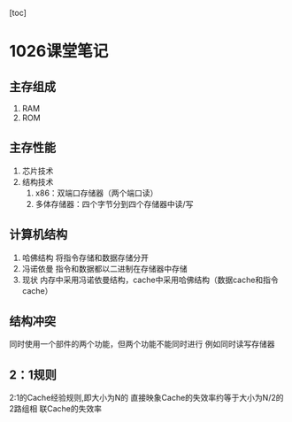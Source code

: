 [toc]
# 1026课堂笔记
## 主存组成
1. RAM
2. ROM
## 主存性能
1. 芯片技术
2. 结构技术
    1. x86：双端口存储器（两个端口读）
    2. 多体存储器：四个字节分到四个存储器中读/写
## 计算机结构
1. 哈佛结构
将指令存储和数据存储分开
2. 冯诺依曼
指令和数据都以二进制在存储器中存储
1. 现状
内存中采用冯诺依曼结构，cache中采用哈佛结构（数据cache和指令cache）
## 结构冲突
同时使用一个部件的两个功能，但两个功能不能同时进行
例如同时读写存储器
## 2：1规则
2:1的Cache经验规则,即大小为N的
直接映象Cache的失效率约等于大小为N/2的2路组相
联Cache的失效率